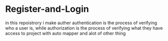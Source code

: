 # Register-and-Login
in this repoistrory i make auther authentication is the process of verifying who a user is, while authorization is the process of verifying what they have access to project 
with auto mapper and alot of other thing 
